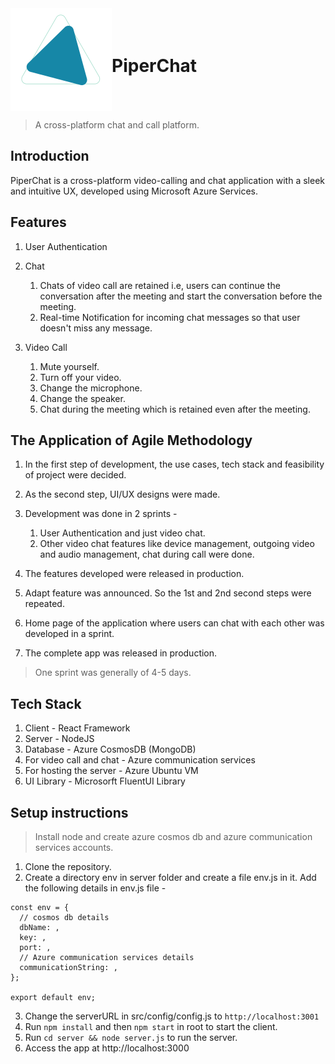<div style="display:flex; align-items:center">
<img src='./src/assets/images/logo.svg'/>
<h1>PiperChat</h1>
</div>

> A cross-platform chat and call platform.

## Introduction

PiperChat is a cross-platform video-calling and chat application with a sleek and intuitive UX, developed using Microsoft Azure Services.

## Features

1. User Authentication 
2. Chat
    
    1. Chats of video call are retained i.e, users can continue the conversation after the meeting and start the conversation before the meeting.
    2. Real-time Notification for incoming chat messages so that user doesn't miss any message.
3. Video Call

   1. Mute yourself.
   2. Turn off your video.
   3. Change the microphone.
   4. Change the speaker.
   5. Chat during the meeting which is retained even after the meeting.

## The Application of Agile Methodology

1. In the first step of development, the use cases, tech stack and feasibility of project were decided.

2. As the second step, UI/UX designs were made.

3. Development was done in 2 sprints -

   1. User Authentication and just video chat.
   2. Other video chat features like device management, outgoing video and audio management, chat during call were done.

4. The features developed were released in production.
5. Adapt feature was announced. So the 1st and 2nd second steps were repeated.
6. Home page of the application where users can chat with each other was developed in a sprint.
7. The complete app was released in production.

> One sprint was generally of 4-5 days.

## Tech Stack

1. Client - React Framework
2. Server - NodeJS
3. Database - Azure CosmosDB (MongoDB)
4. For video call and chat - Azure communication services
5. For hosting the server - Azure Ubuntu VM
6. UI Library - Microsorft FluentUI Library

## Setup instructions
> Install node and create azure cosmos db and azure communication services accounts.

1. Clone the repository.
2. Create a directory env in server folder and create a file env.js in it. Add the following details in env.js file -
```
const env = {
  // cosmos db details
  dbName: ,
  key: ,
  port: ,
  // Azure communication services details
  communicationString: ,
};

export default env;
```
3. Change the serverURL in src/config/config.js to `http://localhost:3001`
4. Run `npm install` and then `npm start` in root to start the client.
5. Run `cd server && node server.js` to run the server.
6. Access the app at http://localhost:3000

